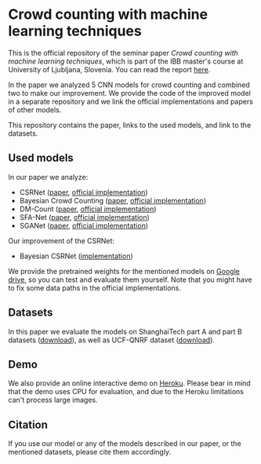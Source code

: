﻿# Crowd counting with machine learning techniques

This is the official repository of the seminar paper *Crowd counting with machine learning techniques*, which is part of the IBB master's course at University of Ljubljana, Slovenia. You can read the report [here]().

In the paper we analyzed 5 CNN models for crowd counting and combined two to make our improvement. We provide the code of the improved model in a separate repository and we link the official implementations and papers of other models.

This repository contains the paper, links to the used models, and link to the datasets.

## Used models
In our paper we analyze:
- CSRNet ([paper](https://arxiv.org/pdf/1802.10062.pdf), [official implementation](https://github.com/leeyeehoo/CSRNet-pytorch))
- Bayesian Crowd Counting ([paper](https://arxiv.org/pdf/1908.03684.pdf), [official implementation](https://github.com/ZhihengCV/Bayesian-Crowd-Counting))
- DM-Count ([paper](https://arxiv.org/pdf/2009.13077.pdf), [official implementation](https://github.com/cvlab-stonybrook/DM-Count))
- SFA-Net ([paper](https://arxiv.org/pdf/1902.01115.pdf), [official implementation](https://github.com/pxq0312/SFANet-crowd-counting))
- SGANet ([paper](https://arxiv.org/pdf/1911.07990.pdf), [official implementation](https://github.com/hellowangqian/sganet-crowd-counting))

Our improvement of the CSRNet:

- Bayesian CSRNet ([implementation](https://github.com/tersekmatija/Bayesian-CSRNet))

We provide the pretrained weights for the mentioned models on [Google drive](https://drive.google.com/drive/folders/1EDdVykHX-rc9IaaOCIGXjiRQJbsgJcdA?usp=sharing), so you can test and evaluate them yourself. Note that you might have to fix some data paths in the official implementations.

## Datasets
In this paper we evaluate the models on ShanghaiTech part A and part B datasets ([download](https://drive.google.com/file/d/17W7sOlXA_RtlDhrMcod8NF8A7-LwdQaw/view?usp=sharing)), as well as UCF-QNRF dataset ([download](https://www.crcv.ucf.edu/data/ucf-qnrf/)).

## Demo
We also provide an online interactive demo on [Heroku](https://ibb-crowd-count.herokuapp.com/). Please bear in mind that the demo uses CPU for evaluation, and due to the Heroku limitations can't process large images.

## Citation
If you use our model or any of the models described in our paper, or the mentioned datasets, please cite them accordingly.